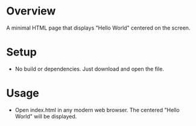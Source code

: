 # Overview
A minimal HTML page that displays "Hello World" centered on the screen.

# Setup
- No build or dependencies. Just download and open the file.

# Usage
- Open index.html in any modern web browser. The centered "Hello World" will be displayed.